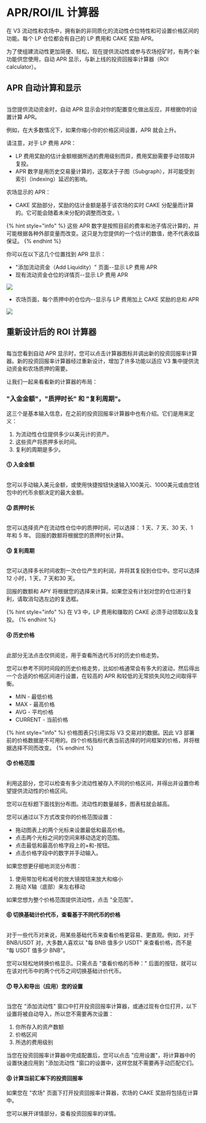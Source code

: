 # APR/ROI/IL 计算器

&#x20;在 V3 流动性和农场中，拥有新的非同质化的流动性仓位特性和可设置价格区间的功能。每个 LP 仓位都会有自己的 LP 费用和 CAKE 奖励 APR。&#x20;

为了使组建流动性更加简便、轻松，现在提供流动性或参与农场挖矿时，有两个新功能供您使用，自动 APR 显示，与新上线的投资回报率计算器（ROI calculator）。

## APR 自动计算和显示

<figure><img src="../../.gitbook/assets/image (50).png" alt=""><figcaption></figcaption></figure>

当您提供流动资金时，自动 APR 显示会对你的配置变化做出反应，并根据你的设置计算 APR。&#x20;

例如，在大多数情况下，如果你缩小你的价格区间设置，APR 就会上升。&#x20;

请注意，对于 LP 费用 APR：&#x20;

* LP 费用奖励的估计金额根据所选的费用级别而异，费用奖励需要手动领取并复投。
* APR 数字是用历史交易量计算的，这取决于子图（Subgraph），并可能受到索引（indexing）延迟的影响。&#x20;

农场显示的 APR：&#x20;

* CAKE 奖励部分，奖励的估计金额是基于该农场的实时 CAKE 分配量而计算的。它可能会随着未来分配的调整而改变。\


{% hint style="info" %}
这些 APR 数字是按照目前的费率和池子情况计算的，并可能根据各种外部变量而改变。这只是为您提供的一个估计的数值，绝不代表收益保证。
{% endhint %}

你可以在以下这几个位置找到 APR 显示：&#x20;

* "添加流动资金（Add Liquidity）" 页面--显示 LP 费用 APR&#x20;
* 现有流动资金仓位的详情页--显示 LP 费用 APR

![](<../../.gitbook/assets/image (1).png>)

* 农场页面，每个质押中的仓位内--显示与 LP 费用加上 CAKE 奖励的总和 APR

![](<../../.gitbook/assets/image (41).png>)

## 重新设计后的 ROI 计算器

<figure><img src="../../.gitbook/assets/计算器.png" alt=""><figcaption></figcaption></figure>

每当您看到自动 APR 显示时，您可以点击计算器图标并调出新的投资回报率计算器。新的投资回报率计算器经过重新设计，增加了许多功能以适应 V3 集中提供流动资金和农场质押的需要。&#x20;

让我们一起来看看新的计算器的布局：&#x20;

### "入金金额"，"质押时长" 和 "复利周期"。&#x20;

这三个是基本输入信息，在之前的投资回报率计算器中也有介绍。它们是用来定义：&#x20;

1. 为流动性仓位提供多少以美元计的资产。&#x20;
2. 这些资产将质押多长时间。&#x20;
3. 复利的周期是多少。

#### ⓵ 入金金额

<div align="left">

<figure><img src="../../.gitbook/assets/deposit-amount.gif" alt=""><figcaption></figcaption></figure>

</div>

您可以手动输入美元金额，或使用快捷按钮快速输入100美元、1000美元或由您钱包中的代币余额决定的最大金额。

#### ⓶ 质押时长

<div align="left">

<figure><img src="../../.gitbook/assets/stake-durations.gif" alt=""><figcaption></figcaption></figure>

</div>

您可以选择资产在流动性仓位中的质押时间，可以选择： 1 天、7 天、30 天、1 年和 5 年。 回报的数额将根据您的质押时长计算。

#### ⓷ 复利周期

<div align="left">

<figure><img src="../../.gitbook/assets/compounding.gif" alt=""><figcaption></figcaption></figure>

</div>

您可以选择多长时间收割一次仓位产生的利润，并将其复投到仓位中。您可以选择 12 小时，1 天，7 天和30 天。&#x20;

回报的数额和 APY 将根据您的选择来计算。如果您没有计划对您的仓位进行复利，请取消勾选左边的复选框。

{% hint style="info" %}
在 V3 中，LP 费用和赚取的 CAKE 必须手动领取以及复投。
{% endhint %}

#### ⓸ 历史价格 <a href="#19cd815c-ef3d-496a-8469-fb0164f3946b" id="19cd815c-ef3d-496a-8469-fb0164f3946b"></a>

<div align="left">

<figure><img src="../../.gitbook/assets/历史价格.png" alt=""><figcaption></figcaption></figure>

</div>

此部分无法点击仅供阅览，用于查看所选代币对的历史价格走势。&#x20;

您可以参考不同时间段的历史价格走势，比如价格通常会有多大的波动，然后得出一个合适的价格区间进行设置，在较高的 APR 和较低的无常损失风险之间取得平衡。&#x20;

* MIN - 最低价格&#x20;
* MAX - 最高价格&#x20;
* AVG - 平均价格&#x20;
* CURRENT - 当前价格

{% hint style="info" %}
价格图表只引用实际 V3 交易对的数据。因此 V3 部署前的价格数据是不可用的。四个价格指标代表当前选择的时间框架的价格，并将根据选择不同而改变。
{% endhint %}

#### ⓹ 价格范围 <a href="#bbec6919-1404-4523-815e-063405a961f1" id="bbec6919-1404-4523-815e-063405a961f1"></a>

<div align="left">

<figure><img src="../../.gitbook/assets/price-range.gif" alt=""><figcaption></figcaption></figure>

</div>

利用这部分，您可以检查有多少流动性被存入不同的价格区间，并得出并设置你希望提供流动性的价格区间。&#x20;

您可以在标题下面找到分布图。流动性的数量越多，图表柱就会越高。&#x20;

您可以通过以下方式改变你的价格范围设置：

* 拖动图表上的两个光标来设置最低和最高价格。&#x20;
* 点击两个光标之间的空间来移动选定的范围。&#x20;
* 点击最低和最高价格字段上的+和-按钮。&#x20;
* 点击价格字段中的数字并手动输入。&#x20;

如果您想更仔细地浏览分布图：&#x20;

1. 使用带加号和减号的放大镜按钮来放大和缩小&#x20;
2. 拖动 X轴（底部）来左右移动&#x20;

如果您想为整个价格范围提供流动性，点击 "全范围"。

#### ⓺ 切换基础计价代币，查看基于不同代币的价格

<div align="left">

<figure><img src="../../.gitbook/assets/flip-directions.gif" alt=""><figcaption></figcaption></figure>

</div>

对于一些代币对来说，用某些基础代币来查看价格更容易、更直观。例如，对于 BNB/USDT 对，大多数人喜欢以 "每 BNB 值多少 USDT" 来查看价格，而不是 “每 USDT 值多少 BNB"。&#x20;

您可以轻松地转换价格显示。只需点击 "查看价格的币种：" 后面的按钮，就可以在该对代币中的两个代币之间切换基础计价代币。

#### ⓻ 导入和导出（应用）您的设置

<div align="left">

<figure><img src="../../.gitbook/assets/apply-settings.gif" alt=""><figcaption></figcaption></figure>

</div>

当您在 "添加流动性" 窗口中打开投资回报率计算器，或通过现有仓位打开，以下设置将被自动导入，所以您不需要再次设置：&#x20;

1. 你所存入的资产数额&#x20;
2. 价格区间&#x20;
3. 所选的费用级别&#x20;

当您在投资回报率计算器中完成配置后，您可以点击 "应用设置"，将计算器中的设置快速应用到 "添加流动性 "窗口的设置中，这样您就不需要再手动匹配它们。

#### ⓼ 计算当前汇率下的投资回报率

如果您在 "农场" 页面下打开投资回报率计算器，农场的 CAKE 奖励将包括在计算中。&#x20;

您可以展开详情部分，查看投资回报率的详情。

<figure><img src="../../.gitbook/assets/回报率.png" alt=""><figcaption></figcaption></figure>
